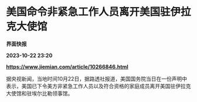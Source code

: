 # 美国命令非紧急工作人员离开美国驻伊拉克大使馆
**界面快报**

**2023-10-22 23:20**

**https://www.jiemian.com/article/10266846.html**

据央视新闻，当地时间10月22日，据路透社报道，美国国务院当日在一份声明中表示，美国已下令美方非紧急工作人员以及符合资格的家庭成员离开美国驻伊拉克大使馆和驻埃尔比勒领事馆。